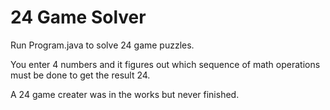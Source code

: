 # 24 Game Solver

Run Program.java to solve 24 game puzzles. 

You enter 4 numbers and it figures out which sequence of math operations must be
done to get the result 24.

A 24 game creater was in the works but never finished.